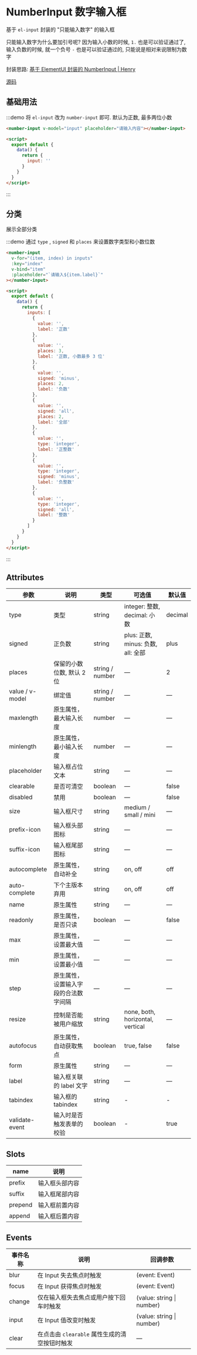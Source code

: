 # NumberInput 数字输入框

基于 `el-input` 封装的 "只能输入数字" 的输入框

只能输入数字为什么要加引号呢? 因为输入小数的时候, `1.` 也是可以验证通过了, 输入负数的时候, 就一个负号 `-` 也是可以验证通过的, 只能说是相对来说限制为数字

封装思路: [基于 ElementUI 封装的 NumberInput | Henry](https://tsz.now.sh/2020/05/10/based-on-element-ui-encapsulation-number-input/)

[源码](https://github.com/HenryTSZ/vuepress-element-extend/blob/master/docs/.vuepress/components/NumberInput.vue)

## 基础用法

:::demo 将 `el-input` 改为 `number-input` 即可. 默认为正数, 最多两位小数

```html
<number-input v-model="input" placeholder="请输入内容"></number-input>

<script>
  export default {
    data() {
      return {
        input: ''
      }
    }
  }
</script>
```

:::

## 分类

展示全部分类

:::demo 通过 `type` , `signed` 和 `places` 来设置数字类型和小数位数

```html
<number-input
  v-for="(item, index) in inputs"
  :key="index"
  v-bind="item"
  :placeholder="`请输入${item.label}`"
></number-input>

<script>
  export default {
    data() {
      return {
        inputs: [
          {
            value: '',
            label: '正数'
          },
          {
            value: '',
            places: 3,
            label: '正数, 小数最多 3 位'
          },
          {
            value: '',
            signed: 'minus',
            places: 2,
            label: '负数'
          },
          {
            value: '',
            signed: 'all',
            places: 2,
            label: '全部'
          },
          {
            value: '',
            type: 'integer',
            label: '正整数'
          },
          {
            value: '',
            type: 'integer',
            signed: 'minus',
            label: '负整数'
          },
          {
            value: '',
            type: 'integer',
            signed: 'all',
            label: '整数'
          }
        ]
      }
    }
  }
</script>
```

:::

## Attributes

| 参数            | 说明                                 | 类型            | 可选值                             | 默认值  |
| --------------- | ------------------------------------ | --------------- | ---------------------------------- | ------- |
| type            | 类型                                 | string          | integer: 整数, decimal: 小数       | decimal |
| signed          | 正负数                               | string          | plus: 正数, minus: 负数, all: 全部 | plus    |
| places          | 保留的小数位数, 默认 2 位            | string / number | —                                  | 2       |
| value / v-model | 绑定值                               | string / number | —                                  | —       |
| maxlength       | 原生属性，最大输入长度               | number          | —                                  | —       |
| minlength       | 原生属性，最小输入长度               | number          | —                                  | —       |
| placeholder     | 输入框占位文本                       | string          | —                                  | —       |
| clearable       | 是否可清空                           | boolean         | —                                  | false   |
| disabled        | 禁用                                 | boolean         | —                                  | false   |
| size            | 输入框尺寸                           | string          | medium / small / mini              | —       |
| prefix-icon     | 输入框头部图标                       | string          | —                                  | —       |
| suffix-icon     | 输入框尾部图标                       | string          | —                                  | —       |
| autocomplete    | 原生属性，自动补全                   | string          | on, off                            | off     |
| auto-complete   | 下个主版本弃用                       | string          | on, off                            | off     |
| name            | 原生属性                             | string          | —                                  | —       |
| readonly        | 原生属性，是否只读                   | boolean         | —                                  | false   |
| max             | 原生属性，设置最大值                 | —               | —                                  | —       |
| min             | 原生属性，设置最小值                 | —               | —                                  | —       |
| step            | 原生属性，设置输入字段的合法数字间隔 | —               | —                                  | —       |
| resize          | 控制是否能被用户缩放                 | string          | none, both, horizontal, vertical   | —       |
| autofocus       | 原生属性，自动获取焦点               | boolean         | true, false                        | false   |
| form            | 原生属性                             | string          | —                                  | —       |
| label           | 输入框关联的 label 文字              | string          | —                                  | —       |
| tabindex        | 输入框的 tabindex                    | string          | -                                  | -       |
| validate-event  | 输入时是否触发表单的校验             | boolean         | -                                  | true    |

## Slots

| name    | 说明           |
| ------- | -------------- |
| prefix  | 输入框头部内容 |
| suffix  | 输入框尾部内容 |
| prepend | 输入框前置内容 |
| append  | 输入框后置内容 |

## Events

| 事件名称 | 说明                                          | 回调参数                  |
| -------- | --------------------------------------------- | ------------------------- |
| blur     | 在 Input 失去焦点时触发                       | (event: Event)            |
| focus    | 在 Input 获得焦点时触发                       | (event: Event)            |
| change   | 仅在输入框失去焦点或用户按下回车时触发        | (value: string \| number) |
| input    | 在 Input 值改变时触发                         | (value: string \| number) |
| clear    | 在点击由 `clearable` 属性生成的清空按钮时触发 | —                         |
